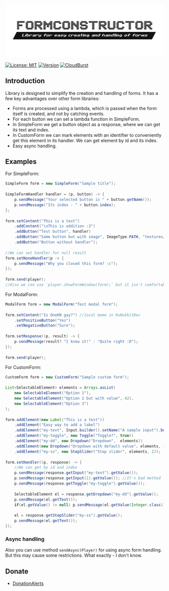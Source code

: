 ![logo by @tolimag](.github/logo.png)

[![License: MIT](https://img.shields.io/badge/license-MIT-blue.svg)](LICENSE)
[![Version](https://img.shields.io/badge/version-1.1.3-brightgreen)](https://github.com/ContentForge/FormConstructor/releases/tag/1.1.3)
[![CloudBurst](https://img.shields.io/badge/CloudBurst-1.1.2-brightgreen)](https://cloudburstmc.org/resources/formconstructor.738/)

Introduction
------------- 

Library is designed to simplify the creation and handling of forms.
It has a few key advantages over other  form libraries:

- Forms are processed using a lambda, which is passed when the form itself is created, and not by catching events.
- For each button we can set a lambda function in SimpleForm.
- In SimpleForm we get a button object as a response, where we can get its text and index.
- In CustomForm we can mark elements with an identifier to conveniently get this element in its handler. We can get element by id and its index.
- Easy async handling.

Examples
-------------

For SimpleForm:
```java
SimpleForm form = new SimpleForm("Sample title");

SimpleFormHandler handler = (p, button) -> {
    p.sendMessage("Your selected button is " + button.getName());
    p.sendMessage("Its index - " + button.index);
};

form.setContent("This is a text")
    .addContent("\nThis is addition :3")
    .addButton("Test button", handler)
    .addButton("Same button but with image", ImageType.PATH, "textures/items/diamond", handler)
    .addButton("Button without handler");

//We can set handler for null result
form.setNoneHandler(p -> {
    p.sendMessage("Why you closed this form? :c");
});

form.send(player);
//Also we can use `player.showFormWindow(form);` but it isn't comfortable
```

For ModalForm:

```java
ModalForm form = new ModalForm("Test modal form");

form.setContent("Is OneKN gay?") //local meme in RuNukkitDev
    .setPositiveButton("Yes")
    .setNegativeButton("Sure");

form.setResponse((p, result) -> {
    p.sendMessage(result? "I knew it!" : "Quite right :D");
});

form.send(player);
```

For CustomForm:

```java
CustomForm form = new CustomForm("Sample custom form");

List<SelectableElement> elements = Arrays.asList(
    new SelectableElement("Option 1"),
    new SelectableElement("Option 2 but with value", 42),
    new SelectableElement("Option 3")
);

form.addElement(new Label("This is a test"))
    .addElement("Easy way to add a label")
    .addElement("my-text", Input.builder().setName("A sample input").build())
    .addElement("my-toggle", new Toggle("Toggle?", true))
    .addElement("my-dd", new Dropdown("Dropdown",  elements))
    .addElement(new Dropdown("Dropdown with default value", elements, 1))
    .addElement("my-ss", new StepSlider("Step slider", elements, 2));

form.setHandler((p, response) -> {
    //We can get by id and index
    p.sendMessage(response.getInput("my-text").getValue());
    p.sendMessage(response.getInput(1).getValue()); //It's bad method
    p.sendMessage(response.getToggle("my-toggle").getValue());
    
    SelectableElement el = response.getDropdown("my-dd").getValue();
    p.sendMessage(el.getText());
    if(el.getValue() != null) p.sendMessage(el.getValue(Integer.class));
    
    el = response.getStepSlider("my-ss").getValue();
    p.sendMessage(el.getText());
});
```

### Async handling
Also you can use method `sendAsync(Player)` for using async form handling.
But this may cause some restrictions. What exactly - I don't know.

Donate
-------------

- [DonationAlerts](https://www.donationalerts.com/r/qpexlegendary)
